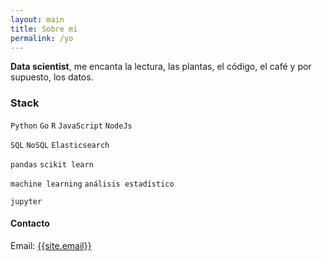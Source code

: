 ```yaml
---
layout: main
title: Sobre mi
permalink: /yo
---
```



__Data scientist__, me encanta la lectura, las plantas, el código, el café y por supuesto, los datos.



### Stack

`Python` `Go` `R` `JavaScript` `NodeJs`

`SQL` `NoSQL` `Elasticsearch`

`pandas` `scikit learn`

`machine learning` `análisis estadístico`

`jupyter`


<h4 id="contact">Contacto</h4>

<p>Email: <a href="mailto:{{site.email}}">{{site.email}}</a></p>

